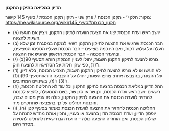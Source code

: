 **הדיון במליאה בתיקון התקנון**

מקור: חלק י׳ - תקנון הכנסת / פרק שני - תיקון תקנון הכנסת / סעיף 145
קישור: https://he.wikisource.org/wiki/תקנון_הכנסת#סעיף_145

 * (א) יושב ראש ועדת הכנסת יציג את הצעת הוועדה לתיקון התקנון, ויציין אם הוגשו השגות להצעה.
 * (ב) חבר הכנסת שהגיש את ההצעה לתיקון התקנון רשאי לנמקה במסגרת זמן שלא תעלה על שלוש דקות, ואם היו כמה מציעים – חבר הכנסת שעליו הסכימו המציעים, ובהעדר הסכמה – חבר הכנסת הראשון שהגיש את ההצעה.
 * (ג) צורפו להצעה לתיקון התקנון השגות, יחולו לעניין הנמקתן הוראותסעיף 90(ב) ו־(ד), כפי שהן חלות על הסתייגויות להצעת חוק.
 * (ד) לא הוגשו או לא צורפו להצעה לתיקון התקנון השגות, תצביע הכנסת, בלא דיון, על ההצעה, בהצבעה אחת; צורפו השגות, יחולו על ההצבעה הוראותסעיף 90(ו)(1) ו־(3) ו־(ז), בשינויים המחויבים.
 * (ה) החל הדיון במליאת הכנסת בהצעה לתיקון התקנון וכל עוד לא החליטה הכנסת, רשאים יושב ראש ועדת הכנסת, וכן שר או סגן שר, בשם הממשלה, להציע לכנסת להחזיר לוועדת הכנסת את ההצעה לתיקון התקנון, כולה או עניין מסוים שבה, והכנסת תחליט על כך בהצבעה שתתקיים מיד.
 * (ו) החליטה הכנסת להחזיר את ההצעה לוועדת הכנסת כאמור בסעיף קטן (ה), יופסק הדיון; ועדת הכנסת תדון בהצעה או בעניין, ותכין אותה מחדש להנחה על שולחן הכנסת, ואם הוחזרה ההצעה כולה – הוועדה גם רשאית להחליט להסירה מסדר היום.
